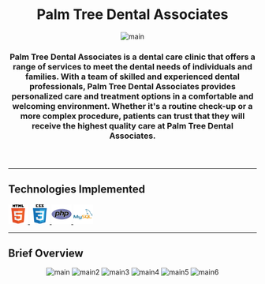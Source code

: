 <header>
	<div align="center">
		<h1>Palm Tree Dental Associates</h1>
		<img src="https://i.ibb.co/ZGF1qZc/main.png" alt="main" border="0" />
	</div>
	<h3 align="center">Palm Tree Dental Associates is a dental care clinic that offers a range of services to meet the dental needs of individuals and families. With a team of skilled and experienced dental professionals, Palm Tree Dental Associates provides personalized care and treatment options in a comfortable and welcoming environment. Whether it's a routine check-up or a more complex procedure, patients can trust that they will receive the highest quality care at Palm Tree Dental Associates.</h3>
</header>
<hr />
<h2>Technologies Implemented</h2>
<p align="left"> 
    <a href="https://www.w3.org/html/" target="_blank" rel="noreferrer"> 
        <img src="https://raw.githubusercontent.com/devicons/devicon/master/icons/html5/html5-original-wordmark.svg" alt="html5" width="40" height="40"/> 
            </a> 
     <a href="https://www.w3schools.com/css/" target="_blank" rel="noreferrer"> 
        <img src="https://raw.githubusercontent.com/devicons/devicon/master/icons/css3/css3-original-wordmark.svg" alt="css3" width="40" height="40"/>
            </a>
    <a href="https://www.php.net" target="_blank" rel="noreferrer"> 
        <img src="https://raw.githubusercontent.com/devicons/devicon/master/icons/php/php-original.svg" alt="php" width="40" height="40"/> 
            </a>
    <a href="https://www.mysql.com/" target="_blank" rel="noreferrer"> 
        <img src="https://raw.githubusercontent.com/devicons/devicon/master/icons/mysql/mysql-original-wordmark.svg" alt="mysql" width="40" height="40"/> 
            </a>
 <hr />
 <h2>Brief Overview</h2>
 <div align="center">
		<img src="https://i.ibb.co/ZGF1qZc/main.png" alt="main" border="0" />
    <img src="https://i.ibb.co/Q6st2Pz/main2.png" alt="main2" border="0" />
    <img src="https://i.ibb.co/C8CkXHX/main3.png" alt="main3" border="0" />
    <img src="https://i.ibb.co/SXnrSTZ/main4.png" alt="main4" border="0" />
    <img src="https://i.ibb.co/gSNkjSm/main5.png" alt="main5" border="0" />
    <img src="https://i.ibb.co/BgCz2Xv/main6.png" alt="main6" border="0" />
	</div>

 
